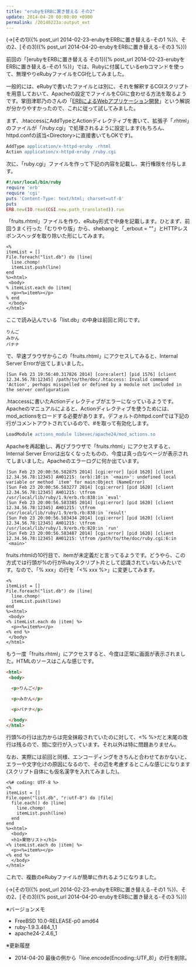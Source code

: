 ```yaml
---
title: "erubyをERBに置き替える その2"
update: 2014-04-20 00:00:00 +0900
permalink: /20140223a:output_ext
---
```


(→[その1]({% post_url 2014-02-23-erubyをERBに置き替える-その1 %})、その2、[その3]({% post_url 2014-04-20-erubyをERBに置き替える-その3 %}))

前回の「[erubyをERBに置き替える その1]({% post_url 2014-02-23-erubyをERBに置き替える-その1 %})」では、Rubyに付属しているerbコマンドを使って、無理やりeRubyファイルをCGI化してみました。

一般的には、eRubyで書いたファイルとは別に、それを解釈するCGIスクリプトを用意しておいて、Apacheの設定でファイルをCGIに食わせる方法を取るようです。掌田津耶乃のさんの「[ERBによるWebアプリケーション開発](http://libro.tuyano.com/index3?id=1181003)」という解説が分かりやすかったので、これに従って試してみました。

まず、.htaccessにAddTypeとActionディレクティブを書いて、拡張子「.rhtml」のファイルが「/ruby.cgi」で処理されるように設定します(もちろん、httpd.confの該当&lt;Directory&gt;に直接書いてもOKです)。

```apache
AddType application/x-httpd-eruby .rhtml
Action application/x-httpd-eruby /ruby.cgi
```

次に、「ruby.cgi」ファイルを作って下記の内容を記載し、実行権限を付与します。

```ruby
#!/usr/local/bin/ruby
require 'erb'
require 'cgi'
puts 'Content-Type: text/html; charset=utf-8'
puts
ERB.new(IO.read(CGI.new.path_translated)).run
```

「fruits.rhtml」ファイルを作り、eRuby形式で中身を記載します。ひとまず、前回うまく行った「むりやり版」から、shebangと「_erbout = ""」とHTTPレスポンスヘッダを取り除いた形にしてみます。

```erb
<%
itemList = []
File.foreach("list.db") do |line|
  line.chomp!
  itemList.push(line)
end
%><html>
 <body>
% itemList.each do |item|
  <p><%=item%></p>
% end
 </body>
</html>
```

ここで読み込んでいる「list.db」の中身は前回と同じです。

```plaintext
りんご
みかん
バナナ
```

で、早速ブラウザからこの「fruits.rhtml」にアクセスしてみると、Internal Server Errorが出てしまいました。

```plaintext
[Sun Feb 23 19:56:40.317826 2014] [core:alert] [pid 1576] [client 12.34.56.78:12345] /path/to/the/doc/.htaccess: Invalid command 'Action', perhaps misspelled or defined by a module not included in the server configuration
```

.htaccessに書いたActionディレクティブがエラーになっているようです。Apacheのマニュアルによると、Actionディレクティブを使うためには、mod_actionsをロードする必要があります。デフォルトのhttpd.confでは下記の行がコメントアウトされているので、#を取って有効化します。

```apache
LoadModule actions_module libexec/apache24/mod_actions.so
```

Apacheを再起動し、再びブラウザで「fruits.rhtml」にアクセスすると、Internal Server Errorは出なくなったものの、今度は真っ白なページが表示されてしまいました。Apacheのエラーログに何か出ています。

```plaintext
[Sun Feb 23 20:00:56.582875 2014] [cgi:error] [pid 1620] [client 12.34.56.78:12345] AH01215: (erb):10:in `<main>': undefined local variable or method `item' for main:Object (NameError)
[Sun Feb 23 20:00:56.583277 2014] [cgi:error] [pid 1620] [client 12.34.56.78:12345] AH01215: \tfrom /usr/local/lib/ruby/1.9/erb.rb:838:in `eval'
[Sun Feb 23 20:00:56.583385 2014] [cgi:error] [pid 1620] [client 12.34.56.78:12345] AH01215: \tfrom /usr/local/lib/ruby/1.9/erb.rb:838:in `result'
[Sun Feb 23 20:00:56.583434 2014] [cgi:error] [pid 1620] [client 12.34.56.78:12345] AH01215: \tfrom /usr/local/lib/ruby/1.9/erb.rb:820:in `run'
[Sun Feb 23 20:00:56.583487 2014] [cgi:error] [pid 1620] [client 12.34.56.78:12345] AH01215: \tfrom /path/to/the/doc/ruby.cgi:6:in `<main>'
```

fruits.rhtmlの10行目で、itemが未定義だと言ってるようです。どうやら、この方式では行頭が%の行がRubyスクリプト片として認識されていないみたいです。なので、「% xxx」の行を「<% xxx %>」に変更してみます。

```erb
<%
itemList = []
File.foreach("list.db") do |line|
  line.chomp!
  itemList.push(line)
end
%><html>
 <body>
<% itemList.each do |item| %>
  <p><%=item%></p>
<% end %>
 </body>
</html>
```

もう一度「fruits.rhtml」にアクセスすると、今度は正常に画面が表示されました。HTMLのソースはこんな感じです。

```html
<html>
 <body>

  <p>りんご</p>

  <p>みかん</p>

  <p>バナナ</p>

 </body>
</html>
```

行頭%の行は出力からは完全抹殺されていたのに対して、<% %>だと末尾の改行は残るので、間に空行が入っています。それ以外は特に問題ありません。

なお、実際には前回と同様、エンコーディングをきちんと合わせておかないと、エラーや文字化けの原因になるので、その辺を考慮するとこんな感じになります(スクリプト自体にも仮名漢字を入れてみました)。

```erb
<%# coding: UTF-8 %>
<%
itemList = []
File.open("list.db", "r:utf-8") do |file|
  file.each() do |line|
    line.chomp!
    itemList.push(line)
  end
end
%><html>
  <body>
  <h1>果物リスト</h1>
<% itemList.each do |item| %>
  <p><%=item%></p>
<% end %>
  </body>
</html>
```

これで、複数のeRubyファイルが簡単に作れるようになりました。

(→[その1]({% post_url 2014-02-23-erubyをERBに置き替える-その1 %})、その2、[その3]({% post_url 2014-04-20-erubyをERBに置き替える-その3 %}))

※バージョンメモ

- FreeBSD 10.0-RELEASE-p0 amd64
- ruby-1.9.3.484_1,1
- apache24-2.4.6_1

※更新履歴

- 2014-04-20 最後の例から「line.encode(Encoding::UTF_8)」の行を削除。
